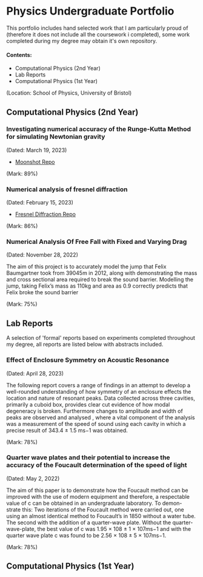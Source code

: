 # Physics Undergraduate Portfolio

This portfolio includes hand selected work that I am particularly proud of (therefore it does not include all the coursework i completed), some work completed during my degree may obtain it's own repository.

#### Contents:
 - Computational Physics (2nd Year)
 - Lab Reports
 - Computational Physics (1st Year)

(Location: School of Physics, University of Bristol)

## Computational Physics (2nd Year)

### Investigating numerical accuracy of the Runge-Kutta Method for simulating Newtonian gravity

(Dated: March 19, 2023)

- [Moonshot Repo](https://github.com/DrDavie1/moon-shot-simulation)

(Mark: 89%)

### Numerical analysis of fresnel diffraction

(Dated: February 15, 2023)

- [Fresnel Diffraction Repo](https://github.com/DrDavie1/fresnel-diffraction)

(Mark: 86%)

### Numerical Analysis Of Free Fall with Fixed and Varying Drag

(Dated: November 28, 2022)

The aim of this project is to accurately model the jump that Felix Baumgartner took from 39045m in 2012,
along with demonstrating the mass and cross sectional area required to break the sound barrier. Modelling the
jump, taking Felix’s mass as 110kg and area as 0.9 correctly predicts
that Felix broke the sound barrier

(Mark: 75%)

## Lab Reports
A selection of 'formal' reports based on experiments completed throughout my degree, all reports are listed below with abstracts included.

### Effect of Enclosure Symmetry on Acoustic Resonance
(Dated: April 28, 2023)

The following report covers a range of findings in an attempt to develop a well-rounded understanding of how symmetry of an enclosure effects the location and nature of resonant peaks. Data collected across three cavities, primarily a cuboid box, provides clear cut evidence of how modal degeneracy is broken. Furthermore changes to amplitude and width of peaks are observed and analysed , where a vital component of the analysis was a measurement of the speed of sound using each cavity in which a precise result of 343.4 ± 1.5 ms−1 was obtained.

(Mark: 78%)

### Quarter wave plates and their potential to increase the accuracy of the Foucault determination of the speed of light
(Dated: May 2, 2022)
 
The aim of this paper is to demonstrate how the Foucault method can be improved with the use of modern equipment and therefore, a respectable value of c can be obtained in an undergraduate laboratory. To demon- strate this: Two iterations of the Foucault method were carried out, one using an almost identical method to Foucault’s in 1850 without a water tube. The second with the addition of a quarter-wave plate. Without the quarter-wave-plate, the best value of c was 1.95 × 108 ± 1 × 107ms−1 and with the quarter wave plate c was found to be 2.56 × 108 ± 5 × 107ms−1.

(Mark: 78%)

## Computational Physics (1st Year)


